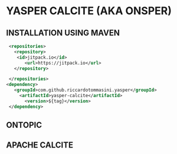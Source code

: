 # YASPER CALCITE (AKA ONSPER)


## INSTALLATION USING MAVEN

```xml
 <repositories>
   <repository>
    <id>jitpack.io</id>
       <url>https://jitpack.io</url>
   </repository>

 </repositories>
<dependency>
   <groupId>com.github.riccardotommasini.yasper</groupId>
     <artifactId>yasper-calcite</artifactId>
       <version>${tag}</version>
 </dependency>
```


## ONTOPIC


## APACHE CALCITE


